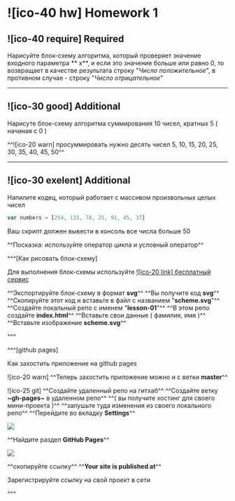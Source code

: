 # ![ico-40 hw] Homework 1

## ![ico-40 require] Required

Нарисуйте блок-схему алгоритма, который проверяет значение входного параметра ** x**, и если это значение больше или равно 0, то возвращает в качестве результата строку "_Число положительное_", в противном случае - строку "_Число отрицательное_"

_______________________________________________________________________

## ![ico-30 good] Additional

Нарисуте блок-схему алгоритма суммирования 10 чисел, кратных 5 ( начиная с 0 )

^^![ico-20 warn] просуммировать нужно десять чисел 5, 10, 15, 20, 25, 30, 35, 40, 45, 50^^

______________________________________________________________________

## ![ico-30 exelent] Additional

Напилите кодец, который работает с массивом произвольных целых чисел

~~~js
var numbers = [254, 115, 78, 25, 91, 45, 37]
~~~

Ваш скрипт должен вывести в консоль все числа больше 50

^^Посказка: используйте оператор цикла и условный оператор^^


^^^[Как рисовать блок-схему]

Для выполнения блок-схемы используйте [![ico-20 link] бесплатный сервис](https://www.draw.io/)

^^Экспортируйте блок-схему в формат  **svg**^^
^^Вы получите код  **svg**^^
^^Скопируйте этот код и вставьте в файл с названием "**scheme.svg**"^^
^^Создайте локальный репо с именем "**lesson-01**"^^
^^В этом репо создайте  **index.html**^^
^^Вставьте свои данные ( фамилия, имя )^^
^^Вставьте изображение **scheme.svg**^^

^^^


^^^[github pages]

Как захостить приложение на github pages

![ico-20 warn] ^^Теперь захостить приложение можно и с ветки **master**^^

![ico-25 git] ^^Создайте удаленный репо на гитхаб^^
^^Создайте ветку  **~gh-pages~**  в удаленном репо^^
^^( вы получите хостинг для своего мини-проекта )^^
^^запушьте туда изменения из своего локального репо^^
^^Перейдите во вкладку **Settings**^^

![](https://github.com/garevna/js-course/blob/master/images/lessons/github-settings.png?raw=true)

^^Найдите раздел **GitHub Pages**^^


![](https://github.com/garevna/js-course/blob/master/images/lessons/gh-pages.png?raw=true)

^^скопируйте ссылку^^
^^**Your site is published at**^^

Зарегистрируйте ссылку на свой проект в сети

^^^
